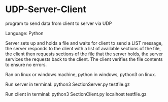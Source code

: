 # UDP-Server-Client
program to send data from client to server via UDP

Language: Python

Server sets up and holds a file and waits for client to send a LIST message, the server responds to the client with a list of available sections of the file, the client then requests sections of the file that the server holds, the server services the requests back to the client. The client verifies the file contents to ensure no errors.

Ran on linux or windows machine, python in windows, python3 on linux. 

Run server in terminal: python3 SectionServer.py testfile.gz

Run client in terminal: python3 SectionClient.py localhost testfile.gz

